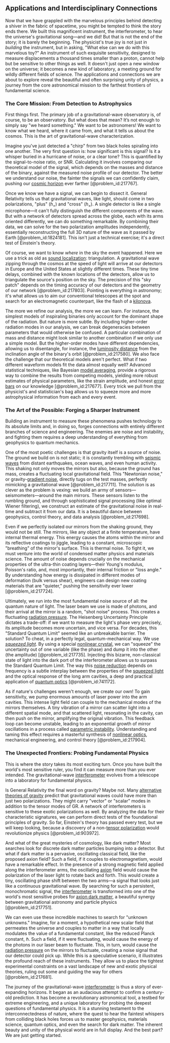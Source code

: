 ## Applications and Interdisciplinary Connections

Now that we have grappled with the marvelous principles behind detecting a shiver in the fabric of spacetime, you might be tempted to think the story ends there. We built this magnificent instrument, the interferometer, to hear the universe's gravitational song—and we did! But that is not the end of the story; it is barely the beginning. The physicist's true joy is not just in *building* the instrument, but in asking, "What else can we do with this marvelous toy?" An instrument of such exquisite sensitivity, designed to measure displacements a thousand times smaller than a proton, cannot help but be sensitive to other things as well. It doesn't just open a new window on the universe; it becomes a new kind of laboratory, a meeting ground for wildly different fields of science. The applications and connections we are about to explore reveal the beautiful and often surprising unity of physics, a journey from the core astronomical mission to the farthest frontiers of fundamental science.

### The Core Mission: From Detection to Astrophysics

First things first. The primary job of a gravitational-wave observatory is, of course, to be an observatory. But what does that mean? It’s not enough to simply say "we heard something." We want to be astronomers! We want to know what we heard, where it came from, and what it tells us about the cosmos. This is the art of gravitational-wave characterization.

Imagine you've just detected a "chirp" from two black holes spiraling into one another. The very first question is: how significant is this signal? Is it a whisper buried in a hurricane of noise, or a clear tone? This is quantified by the signal-to-noise ratio, or SNR. Calculating it involves comparing our theoretical model of the signal, which depends on the masses and distance of the binary, against the measured noise profile of our detector. The better we understand our noise, the fainter the signals we can confidently claim, pushing our [cosmic horizon](@article_id:157215) ever farther [@problem_id:217767].

Once we know we have a signal, we can begin to dissect it. General Relativity tells us that gravitational waves, like light, should come in two polarizations, "plus" ($h_+$) and "cross" ($h_×$). A single detector is like a single microphone—it can't fully distinguish the different components of the wave. But with a network of detectors spread across the globe, each with its arms oriented differently, we can do something remarkable. By combining their data, we can solve for the two polarization amplitudes independently, essentially reconstructing the full 3D nature of the wave as it passed by Earth [@problem_id:1824181]. This isn't just a technical exercise; it's a direct test of Einstein's theory.

Of course, we want to know *where* in the sky the event happened. Here we use a trick as old as [sound localization](@article_id:153474): triangulation. A gravitational wave zipping through the cosmos at the speed of light will arrive at our detectors in Europe and the United States at slightly different times. These tiny time delays, combined with the known locations of the detectors, allow us to triangulate the source's position on the sky. The precision of this "sky patch" depends on the timing accuracy of our detectors and the geometry of our network [@problem_id:217803]. Pointing is everything in astronomy; it's what allows us to aim our conventional telescopes at the spot and search for an electromagnetic counterpart, like the flash of a [kilonova](@article_id:158151).

The more we refine our analysis, the more we can learn. For instance, the simplest models of inspiraling binaries only account for the dominant shape of the radiation. But nature is more subtle. By including higher-order radiation modes in our analysis, we can break degeneracies between parameters that would otherwise be confused. A particular combination of mass and distance might look similar to another combination if we only use a simple model. But the higher-order modes have different dependencies, allowing us to disentangle, for instance, the [luminosity distance](@article_id:158938) from the inclination angle of the binary's orbit [@problem_id:217580]. We also face the challenge that our theoretical models aren't perfect. What if two different waveform models fit the data almost equally well? Advanced statistical techniques, like Bayesian [model averaging](@article_id:634683), provide a rigorous way to combine the results from competing models, yielding more robust estimates of physical parameters, like the strain amplitude, and honest [error bars](@article_id:268116) on our knowledge [@problem_id:217677]. Every trick we pull from the physicist's and statistician's bag allows us to squeeze more and more astrophysical information from each and every event.

### The Art of the Possible: Forging a Sharper Instrument

Building an instrument to measure these phenomena pushes technology to its absolute limits and, in doing so, forges connections with entirely different branches of science and engineering. The enemies are noise and instability, and fighting them requires a deep understanding of everything from geophysics to quantum mechanics.

One of the most poetic challenges is that gravity itself is a source of noise. The ground we build on is not static; it is constantly trembling with [seismic waves](@article_id:164491) from distant earthquakes, ocean waves, and even human activity. This shaking not only moves the mirrors but also, because the ground has mass, creates a fluctuating local gravitational field. This "Newtonian noise," or gravity-[gradient noise](@article_id:165401), directly tugs on the test masses, perfectly mimicking a gravitational wave [@problem_id:217711]. The solution is as clever as the problem is vexing: we build an army of sensors—seismometers—around the main mirrors. These sensors listen to the rumbling ground, and through sophisticated signal processing (like optimal Wiener filtering), we construct an estimate of the gravitational noise in real-time and subtract it from our data. It is a beautiful dance between geophysics, control theory, and data analysis [@problem_id:217698].

Even if we perfectly isolated our mirrors from the shaking ground, they would not be still. The mirrors, like any object at a finite temperature, have internal thermal energy. This energy causes the atoms within the mirror and its reflective coatings to jiggle, leading to a constant, microscopic "breathing" of the mirror's surface. This is thermal noise. To fight it, we must venture into the world of condensed matter physics and materials science. The amount of noise depends crucially on the mechanical properties of the ultra-thin coating layers—their Young's modulus, Poisson's ratio, and, most importantly, their internal friction or "loss angle." By understanding how energy is dissipated in different modes of deformation (bulk versus shear), engineers can design new coating materials that are "quieter," pushing the sensitivity ever lower [@problem_id:217724].

Ultimately, we run into the most fundamental noise source of all: the quantum nature of light. The laser beam we use is made of photons, and their arrival at the mirror is a random, "shot noise" process. This creates a fluctuating [radiation pressure](@article_id:142662). The Heisenberg Uncertainty Principle dictates a trade-off: if we want to measure the light's phase very precisely, its amplitude becomes more uncertain, and vice versa. For decades, this "Standard Quantum Limit" seemed like an unbreakable barrier. The solution? To cheat, in a perfectly legal, quantum-mechanical way. We use *[squeezed light](@article_id:165658)*. By using a special [nonlinear crystal](@article_id:177629), we can "squeeze" the uncertainty out of one variable (like the phase) and dump it into the other (the amplitude) [@problem_id:217735]. Injecting this bizarre, non-classical state of light into the dark port of the interferometer allows us to surpass the Standard Quantum Limit. The way this [noise reduction](@article_id:143893) depends on frequency is a subtle interplay between the properties of the [squeezed light](@article_id:165658) and the optical response of the long arm cavities, a deep and practical application of [quantum optics](@article_id:140088) [@problem_id:741172].

As if nature's challenges weren't enough, we create our own! To gain sensitivity, we pump enormous amounts of laser power into the arm cavities. This intense light field can couple to the mechanical modes of the mirrors themselves. A tiny vibration of a mirror can scatter light into a different spatial mode, and that scattered light, resonating in the cavity, can then push on the mirror, amplifying the original vibration. This feedback loop can become unstable, leading to an exponential growth of mirror oscillations in a process called [parametric instability](@article_id:179788). Understanding and taming this effect requires a masterful synthesis of [nonlinear optics](@article_id:141259), mechanical engineering, and control theory [@problem_id:217904].

### The Unexpected Frontiers: Probing Fundamental Physics

This is where the story takes its most exciting turn. Once you have built the world's most sensitive ruler, you find it can measure more than you ever intended. The gravitational-wave [interferometer](@article_id:261290) evolves from a telescope into a laboratory for fundamental physics.

Is General Relativity the final word on gravity? Maybe not. Many [alternative theories of gravity](@article_id:158174) predict that gravitational waves could have more than just two polarizations. They might carry "vector" or "scalar" modes in addition to the tensor modes of GR. A network of interferometers is sensitive to these exotic polarizations as well. By analyzing the data for their characteristic signatures, we can perform direct tests of the foundational principles of gravity. So far, Einstein's theory has passed every test, but we will keep looking, because a discovery of a non-[tensor polarization](@article_id:196620) would revolutionize physics [@problem_id:903972].

And what of the great mysteries of cosmology, like dark matter? Most searches look for discrete dark matter particles bumping into a detector. But what if dark matter is a pervasive, oscillating classical field, like the proposed axion field? Such a field, if it couples to electromagnetism, would have a remarkable effect. In the presence of a strong magnetic field applied along the interferometer arms, the oscillating [axion](@article_id:156014) field would cause the polarization of the laser light to rotate back and forth. This would create a tiny, oscillating phase shift between the two arms—a signal that looks just like a continuous gravitational wave. By searching for such a persistent, monochromatic signal, the [interferometer](@article_id:261290) is transformed into one of the world's most sensitive probes for [axion dark matter](@article_id:154014), a beautiful synergy between gravitational astronomy and particle physics [@problem_id:217751].

We can even use these incredible machines to search for "unknown unknowns." Imagine, for a moment, a hypothetical new scalar field that permeates the universe and couples to matter in a way that locally modulates the value of a fundamental constant, like the reduced Planck constant, $\hbar$. Such a field, if it were fluctuating, would cause the energy of the photons in our laser beam to fluctuate. This, in turn, would cause the [radiation pressure](@article_id:142662) on the mirrors to fluctuate, creating a noise signal that our detector could pick up. While this is a speculative scenario, it illustrates the profound reach of these instruments. They allow us to place the tightest experimental constraints on a vast landscape of new and exotic physical theories, ruling out some and guiding the way for others [@problem_id:217681].

The journey of the gravitational-wave [interferometer](@article_id:261290) is thus a story of ever-expanding horizons. It began as an audacious attempt to confirm a century-old prediction. It has become a revolutionary astronomical tool, a testbed for extreme engineering, and a unique laboratory for probing the deepest questions of fundamental physics. It is a stunning testament to the interconnectedness of nature, where the quest to hear the faintest whispers from colliding black holes forces us to master geophysics, materials science, quantum optics, and even the search for dark matter. The inherent beauty and unity of the physical world are in full display. And the best part? We are just getting started.